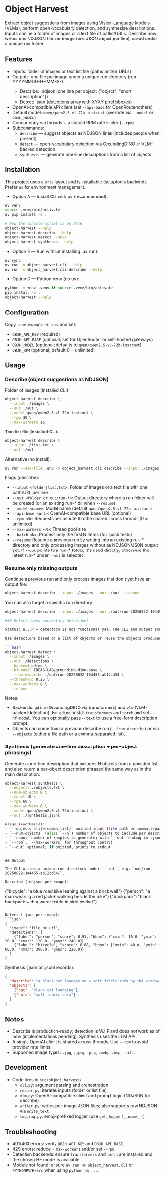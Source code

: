 # Object Harvest

Extract object suggestions from images using Vision-Language Models (VLMs), perform open-vocabulary detection, and synthesize descriptions. Inputs can be a folder of images or a text file of paths/URLs. Describe now writes one NDJSON file per image (one JSON object per line), saved under a unique run folder.

## Features

- Inputs: folder of images or text list file (paths and/or URLs)
- Outputs: one file per image under a unique run directory (run-YYYYMMDD-HHMMSS-<id>)
  - Describe: .ndjson (one line per object: {"object": "short description"})
  - Detect: .json (detections array with XYXY pixel bboxes)
- OpenAI-compatible API client (set `--api-base` for OpenRouter/others)
- Default model: `qwen/qwen2.5-vl-72b-instruct` (override via `--model` or `OBJH_MODEL`)
- Concurrency via threads + a shared RPM rate limiter (`--rpm`)
- Subcommands:
  - `describe` — suggest objects as NDJSON lines (includes people when present)
  - `detect` — open-vocabulary detection via GroundingDINO or VLM-backed detection
  - `synthesis` — generate one-line descriptions from a list of objects

## Installation

This project uses a `src/` layout and is installable (setuptools backend). Prefer `uv` for environment management.

- Option A — Install CLI with uv (recommended):

```bash
uv venv
source .venv/bin/activate
uv pip install -e .

# Now the console script is on PATH
object-harvest --help
object-harvest describe --help
object-harvest detect --help
object-harvest synthesis --help
```

- Option B — Run without installing (uv run):

```bash
uv sync
uv run -m object_harvest.cli --help
uv run -m object_harvest.cli describe --help
```

- Option C — Python venv (no uv):

```bash
python -m venv .venv && source .venv/bin/activate
pip install -e .
object-harvest --help
```

## Configuration

Copy `.env.example` → `.env` and set:

- `OBJH_API_KEY` (required)
- `OBJH_API_BASE` (optional; set for OpenRouter or self-hosted gateways)
- `OBJH_MODEL` (optional; defaults to `qwen/qwen2.5-vl-72b-instruct`)
- `OBJH_RPM` (optional; default 0 = unlimited)

## Usage

### Describe (object suggestions as NDJSON)

Folder of images (installed CLI):

```bash
object-harvest describe \
  --input ./images \
  --out ./out \
  --model qwen/qwen2.5-vl-72b-instruct \
  --rpm 30 \
  --max-workers 16
```

Text list file (installed CLI):

```bash
object-harvest describe \
  --input ./list.txt \
  --out ./out
```

Alternative (no install):

```bash
uv run --env-file .env -m object_harvest.cli describe --input ./images --out ./out
```

Flags (describe):

- `--input <folder|list.txt>`: Folder of images or a text file with one path/URL per line
- `--out <folder or out/run-*>`: Output directory where a run folder will be created (or an existing run-* dir when `--resume`)
- `--model <name>`: Model name (default `qwen/qwen2.5-vl-72b-instruct`)
- `--api-base <url>`: OpenAI-compatible base URL (optional)
- `--rpm <N>`: Requests per minute throttle shared across threads (0 = unlimited)
- `--max-workers <N>`: Thread pool size
- `--batch <N>`: Process only the first N items (for quick tests)
- `--resume`: Resume a previous run by writing into an existing run-* directory and only processing images without an NDJSON/JSON output yet. If `--out` points to a run-* folder, it's used directly; otherwise the latest run-* under `--out` is selected.

### Resume only missing outputs

Continue a previous run and only process images that don't yet have an output file:

```bash
object-harvest describe --input ./images --out ./out --resume
```

You can also target a specific run directory:

```bash
object-harvest describe --input ./images --out ./out/run-20250822-104455-ab12cd34 --resume

### Detect (open-vocabulary detection)

Status: W.I.P — detection is not functional yet. The CLI and output schema are in place; implementations are pending.

Use detections based on a list of objects or reuse the objects produced by a previous describe run:

```bash
object-harvest detect \
  --input ./images \
  --out ./detections \
  --backend gdino \
  --hf-model IDEAS-LAB/grounding-dino-base \
  --from-describe ./out/run-20250822-104455-ab12cd34 \
  --threshold 0.25 \
  --max-workers 8 \
  --resume
```

Notes:
- Backends: `gdino` (GroundingDINO via transformers) and `vlm` (VLM-backed detection). For `gdino`, install `transformers` and `torch` and set `--hf-model`. You can optionally pass `--text` to use a free-form description prompt.
- Objects can come from a previous describe run (`--from-describe`) or via `--objects` (either a file path or a comma-separated list).

### Synthesis (generate one-line description + per-object phrasings)

Generate a one-line description that includes N objects from a provided list, and also return a per-object description phrased the same way as in the main description:

```bash
object-harvest synthesis \
  --objects ./objects.txt \
  --num-objects 6 \
  --count 10 \
  --rpm 60 \
  --max-workers 8 \
  --model qwen/qwen2.5-vl-72b-instruct \
  --out ./synthesis.jsonl

Flags (synthesis):
- `--objects <file|comma,list>` unified input (file path or comma-separated list)
- `--num-objects` (alias `--n`) number of objects to include per description (random sampled)
- `--count` number of samples to generate; with `--out` ending in .jsonl, writes one JSON object per line; otherwise writes a JSON array/file
- `--rpm`, `--max-workers` for throughput control
- `--out` optional; if omitted, prints to stdout
```
```

## Output

The CLI writes a unique run directory under `--out`, e.g. `out/run-20250822-104455-ab12cd34/`.

Describe (.ndjson per image):
```
{"bicycle": "a blue road bike leaning against a brick wall"}
{"person": "a man wearing a red jacket walking beside the bike"}
{"backpack": "black backpack with a water bottle in side pocket"}
```

Detect (.json per image):
```json
{
  "image": "file_or_url",
  "detections": [
    {"label": "person", "score": 0.91, "bbox": {"xmin": 10.0, "ymin": 20.0, "xmax": 120.0, "ymax": 240.0}},
    {"label": "bicycle", "score": 0.88, "bbox": {"xmin": 40.0, "ymin": 60.0, "xmax": 300.0, "ymax": 220.0}}
  ]
}
```

Synthesis (.json or .jsonl records):
```json
{
  "describe": "A black cat lounges on a soft fabric sofa by the window.",
  "objects": [
    {"cat": "black cat lounging"},
    {"sofa": "soft fabric sofa"}
  ]
}
```

## Notes

- Describe is production-ready; detection is W.I.P and does not work as of now (implementations pending). Synthesis uses the LLM API.
- A single OpenAI client is shared across threads. Use `--rpm` to avoid provider rate limits.
- Supported image types: `.jpg`, `.jpeg`, `.png`, `.webp`, `.bmp`, `.tiff`.

## Development

- Code lives in `src/object_harvest/`.
  - `cli.py`: argument parsing and orchestration
  - `reader.py`: iterates inputs (folder or list file)
  - `vlm.py`: OpenAI-compatible client and prompt logic (NDJSON for describe)
  - `writer.py`: writes per-image JSON files; also supports raw NDJSON via `write_text`
  - `logging.py`: emoji-prefixed logger (use `get_logger(__name__)`)

## Troubleshooting

- 401/403 errors: verify `OBJH_API_KEY` and `OBJH_API_BASE`.
- 429 errors: reduce `--max-workers` and/or set `--rpm`.
- Detection backends: ensure `transformers` and `torch` are installed and the chosen HF model is available.
- Module not found: ensure `uv run -m object_harvest.cli` or `PYTHONPATH=src` when using `python -m ...`.
 